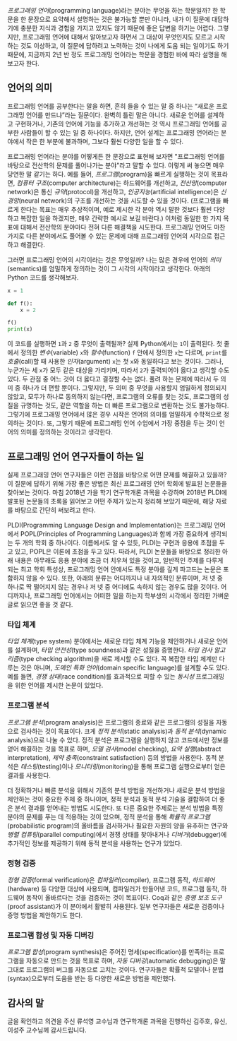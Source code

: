 *프로그래밍* *언어*(programming language)라는 분야는 무엇을 하는 학문일까? 한 학문을 한 문장으로 요약해서 설명하는 것은 불가능할 뿐만 아니라, 내가 이 질문에 대답하기에 충분한 지식과 경험을 가지고 있지도 않기 때문에 좋은 답변을 하기는 어렵다. 그렇지만, 프로그래밍 언어에 대해서 알아보고자 하면서 그 대상이 무엇인지도 모르고 시작하는 것도 이상하고, 이 질문에 답하려고 노력하는 것이 나에게 도움 되는 일이기도 하기 때문에, 지금까지 2년 반 정도 프로그래밍 언어라는 학문을 경험한 바에 따라 설명을 해보고자 한다.

## 언어의 의미

프로그래밍 언어를 공부한다는 말을 하면, 흔히 들을 수 있는 말 중 하나는 “새로운 프로그래밍 언어를 만드냐”라는 질문이다. 완벽히 틀린 말은 아니다. 새로운 언어를 설계하고 구현하거나, 기존의 언어에 기능을 추가하고 개선하는 것 역시 프로그래밍 언어를 공부한 사람들이 할 수 있는 일 중 하나이다. 하지만, 언어 설계는 프로그래밍 언어라는 분야에서 작은 한 부분에 불과하며, 그보다 훨씬 다양한 일을 할 수 있다.

프로그래밍 언어라는 분야를 어떻게든 한 문장으로 표현해 보자면 "프로그래밍 언어를 바탕으로 전산학의 문제를 풀어나가는 분야"라고 말할 수 있다. 이렇게 써 놓으면 매우 당연한 말 같기는 하다. 예를 들어, *프로그램*(program)을 빠르게 실행하는 것이 목표라면, *컴퓨터* *구조*(computer architecture)는 하드웨어를 개선하고, *전산망*(computer network)은 통신 *규약*(protocol)을 개선하고, *인공지능*(artificial intelligence)은 *신경망*(neural network)의 구조를 개선하는 것을 시도할 수 있을 것이다. (프로그램을 빠르게 한다는 목표는 매우 추상적이며, 예로 제시한 각 분야 역시 말한 것보다 훨씬 다양하고 복잡한 일을 하겠지만, 매우 간략한 예시로 보길 바란다.) 이처럼 동일한 한 가지 목표에 대해서 전산학의 분야마다 전혀 다른 해결책을 시도한다. 프로그래밍 언어도 마찬가지로 다른 분야에서도 풀어볼 수 있는 문제에 대해 프로그래밍 언어의 시각으로 접근하고 해결한다.

그러면 프로그래밍 언어의 시각이라는 것은 무엇일까? 나는 많은 경우에 언어의 *의미*(semantics)를 엄밀하게 정의하는 것이 그 시각의 시작이라고 생각한다. 아래의 Python 코드를 생각해보자.

```python
x = 1

def f():
    x = 2

f()
print(x)
```

이 코드를 실행하면 `1`과 `2` 중 무엇이 출력될까? 실제 Python에서는 `1`이 출력된다. 첫 줄에서 정의한 *변수*(variable) `x`와 *함수*(function) `f` 안에서 정의한 `x`는 다르며, `print`를 *호출*(call)할 때 사용한 *인자*(argument) `x`는 첫 `x`와 동일하다고 보는 것이다. 그러나, 누군가는 세 `x`가 모두 같은 대상을 가리키며, 따라서 `2`가 출력되어야 옳다고 생각할 수도 있다. 두 관점 중 어느 것이 더 옳다고 결정할 수는 없다. 풀려 하는 문제에 따라서 두 의미 중 하나가 더 편할 뿐이다. 그렇지만, 두 의미 중 무엇을 사용할지 엄밀하게 정의되지 않았고, 모두가 하나로 동의하지 않는다면, 프로그램의 오류를 찾는 것도, 프로그램의 성질을 규명하는 것도, 같은 역할을 하는 더 빠른 프로그램으로 변환하는 것도 불가능하다. 그렇기에 프로그래밍 언어에서 많은 경우 시작은 언어의 의미를 엄밀하게 수학적으로 정의하는 것이다. 또, 그렇기 때문에 프로그래밍 언어 수업에서 가장 중점을 두는 것이 언어의 의미를 정의하는 것이라고 생각한다.

## 프로그래밍 언어 연구자들이 하는 일

실제 프로그래밍 언어 연구자들은 이런 관점을 바탕으로 어떤 문제를 해결하고 있을까? 이 질문에 답하기 위해 가장 좋은 방법은 최신 프로그래밍 언어 학회에 발표된 논문들을 찾아보는 것이다. 마침 2018년 가을 학기 연구학개론 과목을 수강하며 2018년 PLDI에 발표된 논문들의 초록을 읽어보고 어떤 주제가 있는지 정리해 보았기 때문에, 해당 자료를 바탕으로 간단히 써보려고 한다.

PLDI(Programming Language Design and Implementation)는 프로그래밍 언어에서 POPL(Principles of Programming Languages)과 함께 가장 중요하게 생각되는 두 개의 학회 중 하나이다. 이름에서도 알 수 있듯, PLDI는 구현과 응용에 초점을 두고 있고, POPL은 이론에 초점을 두고 있다. 따라서, PLDI 논문들을 바탕으로 정리한 아래 내용은 아무래도 응용 분야에 조금 더 치우쳐 있을 것이고, 일반적인 주제를 다루게 되는 최고 학회 특성상, 프로그래밍 언어 안에서도 특정 분야를 깊게 파고드는 논문은 포함하지 않을 수 있다. 또한, 아래의 분류는 어디까지나 내 자의적인 분류이며, 저 넷 중 하나로 딱 떨어지지 않는 경우나 저 넷 중 어디에도 속하지 않는 경우도 많을 것이다. 어디까지나, 프로그래밍 언어에서는 어떠한 일을 하는지 학부생의 시각에서 정리한 가벼운 글로 읽으면 좋을 것 같다.

### 타입 체계

*타입* *체계*(type system) 분야에서는 새로운 타입 체계 기능을 제안하거나 새로운 언어를 설계하며, *타입* *안전성*(type soundness)과 같은 성질을 증명한다. *타입* *검사* *알고리즘*(type checking algorithm)을 새로 제시할 수도 있다. 꼭 복잡한 타입 체계만 다루는 것은 아니며, *도메인* *특화* *언어*(domain specific language)를 설계할 수도 있다. 예를 들면, *경쟁* *상태*(race condition)를 효과적으로 피할 수 있는 *동시성* 프로그래밍을 위한 언어를 제시한 논문이 있었다.

### 프로그램 분석
*프로그램 분석*(program analysis)은 프로그램의 종료와 같은 프로그램의 성질을 자동으로 검사하는 것이 목표이다. 크게 *정적* *분석*(static analysis)과 *동적* *분석*(dynamic analysis)으로 나눌 수 있다. 정적 분석은 프로그램을 실행하지 않고 코드에서만 정보를 얻어 해결하는 것을 목표로 하며, *모델* *검사*(model checking), *요약* *실행*(abstract interpretation), *제약* *충족*(constraint satisfaction) 등의 방법을 사용한다. 동적 분석은 *테스팅*(testing)이나 *모니터링*(monitoring)을 통해 프로그램 실행으로부터 얻은 결과를 사용한다.

더 정확하거나 빠른 분석을 위해서 기존의 분석 방법을 개선하거나 새로운 분석 방법을 제안하는 것이 중요한 주제 중 하나이며, 정적 분석과 동적 분석 기술을 결합하여 더 좋은 분석 결과를 얻어내는 방법도 시도한다. 또 다른 중요한 주제로는 분석 방법을 특정 분야의 문제를 푸는 데 적용하는 것이 있으며, 정적 분석을 통해 *확률적* *프로그램*(probabilistic program)의 올바름을 검사하거나 필요한 자원의 양을 유추하는 연구와 *병렬* *컴퓨팅*(parallel computing)에서 경쟁 상태를 찾아내거나 *디버거*(debugger)에 추가적인 정보를 제공하기 위해 동적 분석을 사용하는 연구가 있었다.

### 정형 검증
*정형* *검증*(formal verification)은 *컴파일러*(compiler), 프로그램 동작, *하드웨어*(hardware) 등 다양한 대상에 사용되며, 컴파일러가 만들어낸 코드, 프로그램 동작, 하드웨어 동작이 올바르다는 것을 검증하는 것이 목표이다. Coq과 같은 *증명* *보조* *도구*(proof assistant)가 이 분야에서 활발히 사용된다. 일부 연구자들은 새로운 검증이나 증명 방법을 제안하기도 한다.

### 프로그램 합성 및 자동 디버깅
*프로그램* *합성*(program synthesis)은 주어진 명세(specification)를 만족하는 프로그램을 자동으로 만드는 것을 목표로 하며, *자동* *디버깅*(automatic debugging)은 말 그대로 프로그램의 버그를 자동으로 고치는 것이다. 연구자들은 확률적 모델이나 문법(syntax)으로부터 도움을 받는 등 다양한 새로운 방법을 제안했다.

## 감사의 말

글을 확인하고 의견을 주신 류석영 교수님과 연구학개론 과목을 진행하신 김주호, 유신, 이성주 교수님께 감사드립니다.
